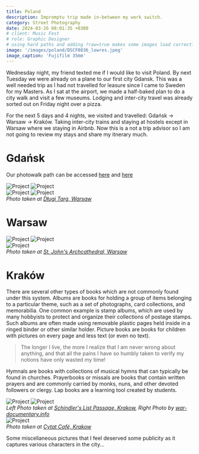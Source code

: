 ```yaml
---
title: Poland
description: Impromptu trip made in-between my work switch. 
category: Street Photography
date: 2024-03-26 08:01:35 +0300
# client: Music Fest
# role: Graphic Designer
# using hard paths and adding ?raw=true makes some images load correctly:
image: '/images/poland/DSCF0836_lowres.jpeg' 
image_caption: 'Fujifilm 35mm'
---
```


Wednesday night, my friend texted me if I would like to visit Poland. By next Tuesday we were already on a plane to our first city Gdansk. This was a well needed trip as I had not travelled for leasure since I came to Sweden for my Masters. As I sat at the airport, we made a half-baked plan to do a city walk and visit a few museums. Lodging and inter-city travel was already sorted out on Friday night over a pizza. 

For the next 5 days and 4 nights, we visited and travelled: Gdańsk -> Warsaw -> Kraków. Taking inter-city trains and staying at hostels except in Warsaw where we staying in Airbnb. Now this is a not a trip advisor so I am not going to review my stays and share my itnerary much. 

<h1>Gdańsk</h1>

Our photowalk path can be accessed [here](https://maps.app.goo.gl/hnjCtQ9atB3rX9Ht8) and [here](https://maps.app.goo.gl/rJzqvJzWdSEzpTy89)

<div class="gallery-box">
  <div class="gallery">
    <img src="/images/poland/DSCF0794_lowres.jpeg" loading="lazy" alt="Project">
    <img src="/images/poland/DSCF0817_lowres.jpeg" loading="lazy" alt="Project">
  </div>
  <!-- <em>Photo taken at <a href="https://maps.app.goo.gl/5hyDW97mCSieKtaSA" target="_blank">Długi Targ, Warsaw</a></em> -->
</div>

<div class="gallery-box">
   <div class="gallery">
    <img src="/images/poland/DSCF0771_lowres.jpeg" loading="lazy" alt="Project">
    <img src="/images/poland/IMG-20240402-WA0003.jpg" loading="lazy" alt="Project">
  </div>
  <em>Photo taken at <a href="https://maps.app.goo.gl/5hyDW97mCSieKtaSA" target="_blank">Długi Targ, Warsaw</a></em>
</div>

<h1>Warsaw</h1>

<div class="gallery-box">
  <div class="gallery">
    <img src="/images/poland/DSCF0881_lowres.jpeg" loading="lazy" alt="Project">
    <img src="/images/poland/DSCF0889_lowres.jpeg" loading="lazy" alt="Project">
  </div>
</div>

<div class="gallery-box">
<div class="gallery">
    <img src="/images/poland/DSCF0884_lowres.jpeg" alt="Project">
  </div>
  <em>Photo taken at <a href="https://maps.app.goo.gl/aUmjPDR5nG5nhVid7" target="_blank">St. John's Archcathedral, Warsaw</a></em>
</div>

<h1>Kraków</h1>


There are several other types of books which are not commonly found under this system. Albums are books for holding a group of items belonging to a particular theme, such as a set of photographs, card collections, and memorabilia. One common example is stamp albums, which are used by many hobbyists to protect and organize their collections of postage stamps. Such albums are often made using removable plastic pages held inside in a ringed binder or other similar holder. Picture books are books for children with pictures on every page and less text (or even no text).

> The longer I live, the more I realize that I am never wrong about anything, and that all the pains I have so humbly taken to verify my notions have only wasted my time!

Hymnals are books with collections of musical hymns that can typically be found in churches. Prayerbooks or missals are books that contain written prayers and are commonly carried by monks, nuns, and other devoted followers or clergy. Lap books are a learning tool created by students.

<!-- <p><iframe src="https://player.vimeo.com/video/148003889?h=d36b8b4cbb" loading="lazy" width="640" height="360" frameborder="0" allowfullscreen></iframe></p> -->

<div class="gallery-box">
<div class="gallery">
    <img src="/images/poland/DSCF0952.jpg" loading="lazy" alt="Project">
    <img src="/images/poland/schindlers-list-locations-26.jpg" loading="lazy" alt="Project">
  </div>
    <em>Left Photo taken at <a href="https://maps.app.goo.gl/yZzXySM24kJetZGo7" target="_blank">Schindler's List Passage, Krakow</a>, Right Photo by <a href="https://war-documentary.info/where-was-schindlers-list-filmed/" target="_blank">war-documentary.info</a></em>
</div>

<div class="gallery-box">
<div class="gallery">
    <img src="/images/poland/DSCF0956_lowres.jpeg" loading="lazy" alt="Project">
  </div>
    <em>Photo taken at <a href="https://maps.app.goo.gl/KesnYZoLuVYGxfdJ7" target="_blank">Cytat Café, Krakow</a></em>
</div>

Some miscellaneous pictures that I feel deserved some publicity as it captures various characters in the city...